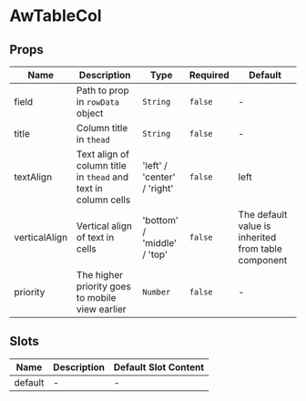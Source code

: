 # AwTableCol

## Props

<!-- @vuese:AwTableCol:props:start -->
|Name|Description|Type|Required|Default|
|---|---|---|---|---|
|field|Path to prop in `rowData` object|`String`|`false`|-|
|title|Column title in `thead`|`String`|`false`|-|
|textAlign|Text align of column title in `thead` and text in column cells|'left' / 'center' / 'right'|`false`|left|
|verticalAlign|Vertical align of text in cells|'bottom' / 'middle' / 'top'|`false`|The default value is inherited from table component|
|priority|The higher priority goes to mobile view earlier|`Number`|`false`|-|

<!-- @vuese:AwTableCol:props:end -->

## Slots

<!-- @vuese:AwTableCol:slots:start -->
|Name|Description|Default Slot Content|
|---|---|---|
|default|-|-|

<!-- @vuese:AwTableCol:slots:end -->

